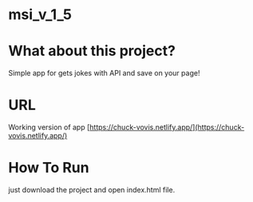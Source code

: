 # msi_v_1_5

# **What about this project?**
  Simple app for gets jokes with API and save on your page!
# **URL**
Working version of app [https://chuck-vovis.netlify.app/](https://chuck-vovis.netlify.app/)
# **How To Run**
just download the project and open index.html file.


